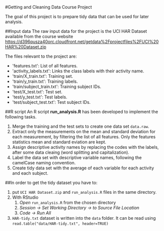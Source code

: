 #Getting and Cleaning Data Course Project

The goal of this project is to prepare tidy data that can be used for later analysis.

##Input data
The raw input data for the project is the UCI HAR Dataset available from the course website
[https://d396qusza40orc.cloudfront.net/getdata%2Fprojectfiles%2FUCI%20HAR%20Dataset.zip 
](https://d396qusza40orc.cloudfront.net/getdata%2Fprojectfiles%2FUCI%20HAR%20Dataset.zip  "UCI HAR Dataset")

The files relevant to the project are:

- 'features.txt': List of all features.
- 'activity_labels.txt': Links the class labels with their activity name.
- 'train/X_train.txt': Training set.
- 'train/y_train.txt': Training labels.
- 'train/subject_train.txt': Training subject IDs.
- 'test/X_test.txt': Test set.
- 'test/y_test.txt': Test labels.
- 'test/subject_test.txt': Test subject IDs.

##R script
An R script **run_analysis.R** has been developed to implement the following tasks. 

1. Merge the training and the test sets to create one data set `data.raw`. 
2. Extract only the measurements on the mean and standard deviation for each measurement, by filtering the list of all features. Only the features statistics mean and standard eviation are kept. 
3. Assign descriptive activity names by replacing the codes with the labels, after some data cleaing (word splitting and capitalization). 
4. Label the data set with descriptive variable names, following the camelCase naming convention. 
5. Create tidy data set with the average of each variable for each activity and each subject.

##In order to get the tidy dataset you have to:

1. put `UCI HAR Dataset.zip` and `run_analysis.R` files in the same directory.
2. With RStudio
	1. *Open* `run_analysis.R` from the chosen directory
	2. *Session -> Set Working Directory -> to Source File Location*
	3. *Code -> Run All*
4. `HAR-tidy.txt` dataset is written into the `data` folder. It can be read using `read.table("data/HAR-tidy.txt", header=TRUE)`
